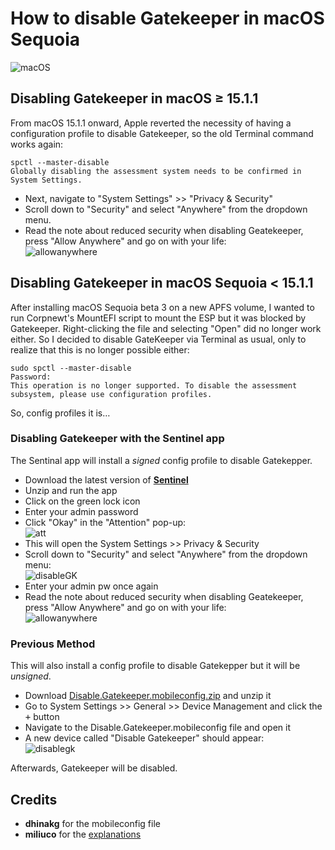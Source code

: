 # How to disable Gatekeeper in macOS Sequoia

![macOS](https://img.shields.io/badge/Supported_macOS:-≤15.3-white.svg)

## Disabling Gatekeeper in macOS ≥ 15.1.1

From macOS 15.1.1 onward, Apple reverted the necessity of having a configuration profile to disable Gatekeeper, so the old Terminal command works again:

``` shell
spctl --master-disable
Globally disabling the assessment system needs to be confirmed in System Settings.
```

- Next, navigate to "System Settings" >> "Privacy & Security"
- Scroll down to "Security" and select "Anywhere" from the dropdown menu.
- Read the note about reduced security when disabling Geatekeeper, press "Allow Anywhere" and go on with your life:<br>![allowanywhere](https://github.com/user-attachments/assets/74d752aa-65a8-411a-b234-2746da424f55)

## Disabling Gatekeeper in macOS Sequoia < 15.1.1

After installing macOS Sequoia beta 3 on a new APFS volume, I wanted to run Corpnewt's MountEFI script to mount the ESP but it was blocked by Gatekeeper. Right-clicking the file and selecting "Open" did no longer work either. So I decided to disable GateKeeper via Terminal as usual, only to realize that this is no longer possible either:

```shell
sudo spctl --master-disable
Password:
This operation is no longer supported. To disable the assessment subsystem, please use configuration profiles.
```

So, config profiles it is… 

### Disabling Gatekeeper with the Sentinel app 

The Sentinal app will install a _signed_ config profile to disable Gatekepper.

- Download the latest version of [**Sentinel**](https://github.com/alienator88/Sentinel/releases)
- Unzip and run the app
- Click on the green lock icon
- Enter your admin password
- Click "Okay" in the "Attention" pop-up:<br>![att](https://github.com/user-attachments/assets/9c66a4c7-693f-4eab-9aa6-47ae5c1f5fe7)
- This will open the System Settings >> Privacy & Security
- Scroll down to "Security" and select "Anywhere" from the dropdown menu:<br>![disableGK](https://github.com/user-attachments/assets/16ac2a51-1207-4f7e-b68a-4dbe11291d22)
- Enter your admin pw once again
- Read the note about reduced security when disabling Geatekeeper, press "Allow Anywhere" and go on with your life:<br>![allowanywhere](https://github.com/user-attachments/assets/74d752aa-65a8-411a-b234-2746da424f55)

### Previous Method

This will also install a config profile to disable Gatekepper but it will be _unsigned_.

- Download [Disable.Gatekeeper.mobileconfig.zip](https://github.com/5T33Z0/OC-Little-Translated/blob/main/14_OCLP_Wintel/Guides/files/Disable.Gatekeeper.mobileconfig.zip) and unzip it
- Go to System Settings >> General >> Device Management and click the <kbd>+</kbd> button
- Navigate to the Disable.Gatekeeper.mobileconfig file and open it
- A new device called "Disable Gatekeeper" should appear:<br>![disablegk](https://github.com/user-attachments/assets/b76ed1c1-77d5-47d7-97f5-622ccf724451)

Afterwards, Gatekeeper will be disabled.

## Credits

- **dhinakg** for the mobileconfig file
- **miliuco** for the [explanations](https://www.insanelymac.com/forum/topic/359530-pre-release-macos-sequoia/?do=findComment&comment=2823334)
